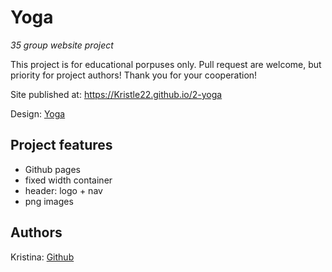 # Yoga

_35 group website project_

This project is for educational porpuses only. Pull request are welcome, but priority for project authors! Thank you for your cooperation!

Site published at: https://Kristle22.github.io/2-yoga

Design: [Yoga](https://cdn.discordapp.com/attachments/850245533838868480/916019208788258886/yoga-lifestyle.png)

## Project features

-   Github pages
-   fixed width container
-   header: logo + nav
-   png images

## Authors

Kristina: [Github](https://github.com/Kristle22)